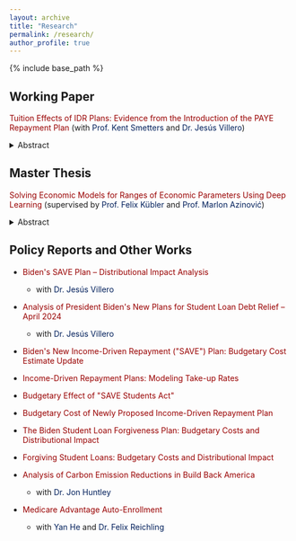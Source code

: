 ```yaml
---
layout: archive
title: "Research"
permalink: /research/
author_profile: true
---
```


{% include base_path %}

## Working Paper

<a href="http://junlei-chen.github.io/files/idr_tuition_paper.pdf" style="color: #990000; text-decoration: none;">Tuition Effects of IDR Plans: Evidence from the Introduction of the PAYE Repayment Plan</a> (with <a href="https://bepp.wharton.upenn.edu/profile/smetters/" style="color: #011F5B; text-decoration: none;">Prof. Kent Smetters</a> and <a href="https://jesusvillero.com/" style="color: #011F5B; text-decoration: none;">Dr. Jesús Villero</a>)
<details>
<summary>Abstract</summary>
<br>
We study the effects of an increase in the generosity of income-driven repayment (IDR) plans on net tuition (tuition less school-provided financial aid) using policy-induced variation from the introduction of the Pay As You Earn (PAYE) repayment plan in 2012. We estimate future wages and the present value of loan repayment savings based on student SAT score, college, major, gender, race, parents' income, and other attributes. Using a triple difference framework, we find that selective colleges increase their net tuition to capture about $42 for every $100 in potential loan repayment savings; this effect is statistically insignificant and negligible for non-selective colleges. As an application, we estimate that President Biden's proposed SAVE plan would effectively transfer about $23 billion to selective colleges over the next 10-year budget window.
</details>

## Master Thesis
<a href="http://junlei-chen.github.io/files/junlei_chen_master_thesis.pdf" style="color: #990000; text-decoration: none;">Solving Economic Models for Ranges of Economic Parameters Using Deep Learning</a> (supervised by <a href="https://www.df.uzh.ch/en/people/professor/kuebler.html" style="color: #011F5B; text-decoration: none;">Prof. Felix Kübler</a> and <a href="https://sites.google.com/view/marlonazinovic/home" style="color: #011F5B; text-decoration: none;">Prof. Marlon Azinović</a>)
<details>
<summary>Abstract</summary>
<br>
In this thesis, I introduce a method of solving macroeconomic models for entire ranges of economic parameters using deep learning. By constructing a loss function for training the neural network, taking into account the equilibrium conditions (Euler Equation) and other considerations, I apply the method to solve two different models. They feature incomplete markets, idiosyncratic risk, occasionally binding constraint, non-stationary shock process, and asset pricing with non-trivial market-clearing conditions. The reached accuracy demonstrates that the implemented method can compute satisfactory approximations. Furthermore, I present a novel algorithm to calibrate the extended parameters matching with real-world economic indices using gradient descent, which can bring insights to public policy construction, economic decision-making process, etc.
</details>

## Policy Reports and Other Works

* <a href="https://budgetmodel.wharton.upenn.edu/issues/2024/9/25/bidens-save-plan-distributional-impact-analysis" style="color: #990000; text-decoration: none;">Biden's SAVE Plan – Distributional Impact Analysis</a>
    * with <a href="https://jesusvillero.com/" style="color: #011F5B; text-decoration: none;">Dr. Jesús Villero</a>

* <a href="https://budgetmodel.wharton.upenn.edu/issues/2024/4/11/biden-student-loan-debt-relief" style="color: #990000; text-decoration: none;">Analysis of President Biden's New Plans for Student Loan Debt Relief – April 2024</a>
    * with <a href="https://jesusvillero.com/" style="color: #011F5B; text-decoration: none;">Dr. Jesús Villero</a>

* <a href="https://budgetmodel.wharton.upenn.edu/issues/2023/7/17/biden-income-driven-repayment-budget-update" style="color: #990000; text-decoration: none;">Biden's New Income-Driven Repayment ("SAVE") Plan: Budgetary Cost Estimate Update</a>

* <a href="https://budgetmodel.wharton.upenn.edu/issues/2023/7/17/income-driven-repayment-modeling-take-up-rates" style="color: #990000; text-decoration: none;">Income-Driven Repayment Plans: Modeling Take-up Rates</a>

* <a href="https://budgetmodel.wharton.upenn.edu/issues/2023/6/14/budgetary-effect-of-save-students-act" style="color: #990000; text-decoration: none;">Budgetary Effect of "SAVE Students Act"</a>

* <a href="https://budgetmodel.wharton.upenn.edu/issues/2023/1/30/budgetary-cost-of-proposed-income-driven-repayment" style="color: #990000; text-decoration: none;">Budgetary Cost of Newly Proposed Income-Driven Repayment Plan</a>

* <a href="https://budgetmodel.wharton.upenn.edu/issues/2022/8/26/biden-student-loan-forgiveness" style="color: #990000; text-decoration: none;">The Biden Student Loan Forgiveness Plan: Budgetary Costs and Distributional Impact</a>

* <a href="https://budgetmodel.wharton.upenn.edu/issues/2022/8/23/forgiving-student-loans" style="color: #990000; text-decoration: none;">Forgiving Student Loans: Budgetary Costs and Distributional Impact</a>

* <a href="https://budgetmodel.wharton.upenn.edu/issues/2022/3/28/carbon-emission-reductions-in-build-back-america" style="color: #990000; text-decoration: none;">Analysis of Carbon Emission Reductions in Build Back America</a>
    * with <a href="http://budgetmodel.wharton.upenn.edu/experts/jon-huntley" style="color: #011F5B; text-decoration: none;">Dr. Jon Huntley</a>

* <a href="https://budgetmodel.wharton.upenn.edu/issues/2022/3/7/medicare-advantage-auto-enrollment" style="color: #990000; text-decoration: none;">Medicare Advantage Auto-Enrollment</a>
    * with <a href="https://yanhe8.github.io/" style="color: #011F5B; text-decoration: none;">Yan He</a> and <a href="https://sites.google.com/view/felixr/" style="color: #011F5B; text-decoration: none;">Dr. Felix Reichling</a>